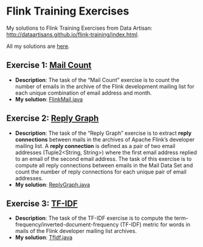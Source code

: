 # Flink Training Exercises

My solutions to Flink Training Exercises from Data Artisan: http://dataartisans.github.io/flink-training/index.html.

All my solutions are <a href="https://github.com/keiraqz/flink-training-ex/tree/master/src/main/java/flink/training/ex" target="_blank">here</a>.

## Exercise 1: <a href="http://dataartisans.github.io/flink-training/exercises/mailCount.html" target="_blank">Mail Count</a>

- **Description**: The task of the “Mail Count” exercise is to count the number of emails in the archive of the Flink development mailing list for each unique combination of email address and month.
- **My solution**: <a href="https://github.com/keiraqz/flink-training-ex/blob/master/src/main/java/flink/training/ex/FlinkMail.java" target="_blank">FlinkMail.java</a>

## Exercise 2: <a href="http://dataartisans.github.io/flink-training/exercises/replyGraph.html" target="_blank">Reply Graph</a>

- **Description**: The task of the “Reply Graph” exercise is to extract **reply connections** between mails in the archives of Apache Flink’s developer mailing list. A **reply connection** is defined as a pair of two email addresses (Tuple2\<String, String\>) where the first email address replied to an email of the second email address. The task of this exercise is to compute all reply connections between emails in the Mail Data Set and count the number of reply connections for each unique pair of email addresses.
- **My solution**: <a href="https://github.com/keiraqz/flink-training-ex/blob/master/src/main/java/flink/training/ex/ReplyGraph.java" target="_blank">ReplyGraph.java</a>

## Exercise 3: <a href="http://dataartisans.github.io/flink-training/exercises/tfIdf.html" target="_blank">TF-IDF</a>

- **Description**: The task of the TF-IDF exercise is to compute the term-frequency/inverted-document-frequency (TF-IDF) metric for words in mails of the Flink developer mailing list archives.
- **My solution**: <a href="https://github.com/keiraqz/flink-training-ex/blob/master/src/main/java/flink/training/ex/TfIdf.java" target="_blank">TfIdf.java</a>
